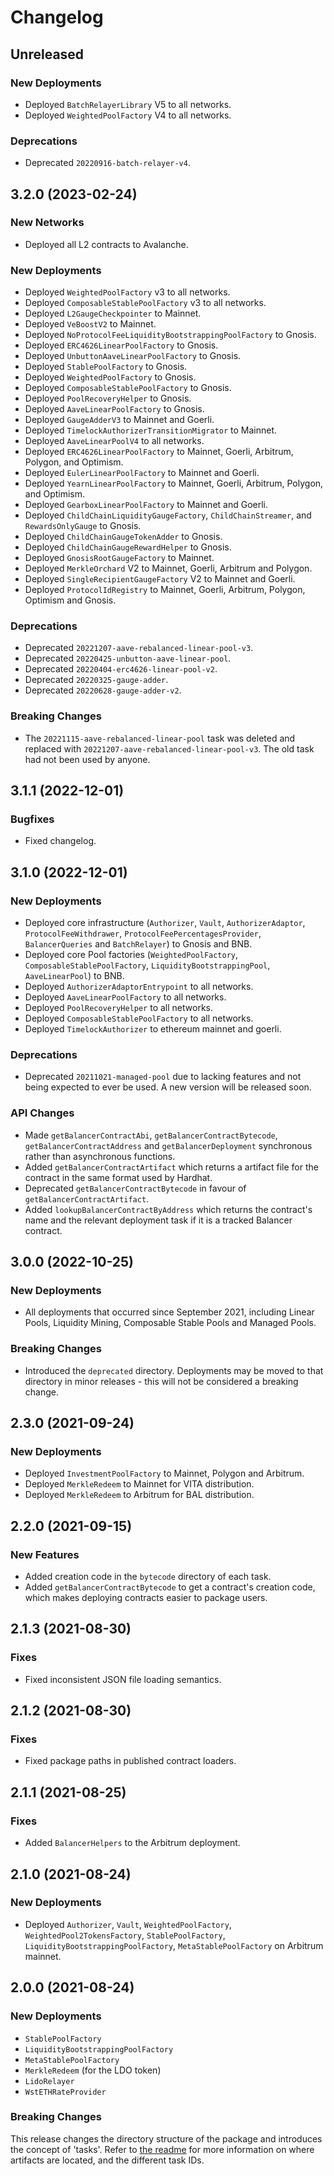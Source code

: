 # Changelog

## Unreleased

### New Deployments

- Deployed `BatchRelayerLibrary` V5 to all networks.
- Deployed `WeightedPoolFactory` V4 to all networks.

### Deprecations

- Deprecated `20220916-batch-relayer-v4`.

## 3.2.0 (2023-02-24)

### New Networks

- Deployed all L2 contracts to Avalanche.

### New Deployments

- Deployed `WeightedPoolFactory` v3 to all networks.
- Deployed `ComposableStablePoolFactory` v3 to all networks.
- Deployed `L2GaugeCheckpointer` to Mainnet.
- Deployed `VeBoostV2` to Mainnet.
- Deployed `NoProtocolFeeLiquidityBootstrappingPoolFactory` to Gnosis.
- Deployed `ERC4626LinearPoolFactory` to Gnosis.
- Deployed `UnbuttonAaveLinearPoolFactory` to Gnosis.
- Deployed `StablePoolFactory` to Gnosis.
- Deployed `WeightedPoolFactory` to Gnosis.
- Deployed `ComposableStablePoolFactory` to Gnosis.
- Deployed `PoolRecoveryHelper` to Gnosis.
- Deployed `AaveLinearPoolFactory` to Gnosis.
- Deployed `GaugeAdderV3` to Mainnet and Goerli.
- Deployed `TimelockAuthorizerTransitionMigrator` to Mainnet.
- Deployed `AaveLinearPoolV4` to all networks.
- Deployed `ERC4626LinearPoolFactory` to Mainnet, Goerli, Arbitrum, Polygon, and Optimism.
- Deployed `EulerLinearPoolFactory` to Mainnet and Goerli.
- Deployed `YearnLinearPoolFactory` to Mainnet, Goerli, Arbitrum, Polygon, and Optimism.
- Deployed `GearboxLinearPoolFactory` to Mainnet and Goerli.
- Deployed `ChildChainLiquidityGaugeFactory`, `ChildChainStreamer`, and `RewardsOnlyGauge` to Gnosis.
- Deployed `ChildChainGaugeTokenAdder` to Gnosis.
- Deployed `ChildChainGaugeRewardHelper` to Gnosis.
- Deployed `GnosisRootGaugeFactory` to Mainnet.
- Deployed `MerkleOrchard` V2 to Mainnet, Goerli, Arbitrum and Polygon.
- Deployed `SingleRecipientGaugeFactory` V2 to Mainnet and Goerli.
- Deployed `ProtocolIdRegistry` to Mainnet, Goerli, Arbitrum, Polygon, Optimism and Gnosis.

### Deprecations

- Deprecated `20221207-aave-rebalanced-linear-pool-v3`.
- Deprecated `20220425-unbutton-aave-linear-pool`.
- Deprecated `20220404-erc4626-linear-pool-v2`.
- Deprecated `20220325-gauge-adder`.
- Deprecated `20220628-gauge-adder-v2`.

### Breaking Changes

- The `20221115-aave-rebalanced-linear-pool` task was deleted and replaced with `20221207-aave-rebalanced-linear-pool-v3`. The old task had not been used by anyone.

## 3.1.1 (2022-12-01)

### Bugfixes

- Fixed changelog.

## 3.1.0 (2022-12-01)

### New Deployments

- Deployed core infrastructure (`Authorizer`, `Vault`, `AuthorizerAdaptor`, `ProtocolFeeWithdrawer`, `ProtocolFeePercentagesProvider`, `BalancerQueries` and `BatchRelayer`) to Gnosis and BNB.
- Deployed core Pool factories (`WeightedPoolFactory`, `ComposableStablePoolFactory`, `LiquidityBootstrappingPool`, `AaveLinearPool`) to BNB.
- Deployed `AuthorizerAdaptorEntrypoint` to all networks.
- Deployed `AaveLinearPoolFactory` to all networks.
- Deployed `PoolRecoveryHelper` to all networks.
- Deployed `ComposableStablePoolFactory` to all networks.
- Deployed `TimelockAuthorizer` to ethereum mainnet and goerli.

### Deprecations

- Deprecated `20211021-managed-pool` due to lacking features and not being expected to ever be used. A new version will be released soon.

### API Changes

- Made `getBalancerContractAbi`, `getBalancerContractBytecode`, `getBalancerContractAddress` and `getBalancerDeployment` synchronous rather than asynchronous functions.
- Added `getBalancerContractArtifact` which returns a artifact file for the contract in the same format used by Hardhat.
- Deprecated `getBalancerContractBytecode` in favour of `getBalancerContractArtifact`.
- Added `lookupBalancerContractByAddress` which returns the contract's name and the relevant deployment task if it is a tracked Balancer contract.

## 3.0.0 (2022-10-25)

### New Deployments

- All deployments that occurred since September 2021, including Linear Pools, Liquidity Mining, Composable Stable Pools and Managed Pools.

### Breaking Changes

- Introduced the `deprecated` directory. Deployments may be moved to that directory in minor releases - this will not be considered a breaking change.

## 2.3.0 (2021-09-24)

### New Deployments

- Deployed `InvestmentPoolFactory` to Mainnet, Polygon and Arbitrum.
- Deployed `MerkleRedeem` to Mainnet for VITA distribution.
- Deployed `MerkleRedeem` to Arbitrum for BAL distribution.

## 2.2.0 (2021-09-15)

### New Features

- Added creation code in the `bytecode` directory of each task.
- Added `getBalancerContractBytecode` to get a contract's creation code, which makes deploying contracts easier to package users.

## 2.1.3 (2021-08-30)

### Fixes

- Fixed inconsistent JSON file loading semantics.

## 2.1.2 (2021-08-30)

### Fixes

- Fixed package paths in published contract loaders.

## 2.1.1 (2021-08-25)

### Fixes

- Added `BalancerHelpers` to the Arbitrum deployment.

## 2.1.0 (2021-08-24)

### New Deployments

- Deployed `Authorizer`, `Vault`, `WeightedPoolFactory`, `WeightedPool2TokensFactory`, `StablePoolFactory`, `LiquidityBootstrappingPoolFactory`, `MetaStablePoolFactory` on Arbitrum mainnet.

## 2.0.0 (2021-08-24)

### New Deployments

- `StablePoolFactory`
- `LiquidityBootstrappingPoolFactory`
- `MetaStablePoolFactory`
- `MerkleRedeem` (for the LDO token)
- `LidoRelayer`
- `WstETHRateProvider`

### Breaking Changes

This release changes the directory structure of the package and introduces the concept of 'tasks'. Refer to [the readme](./README.md) for more information on where artifacts are located, and the different task IDs.
